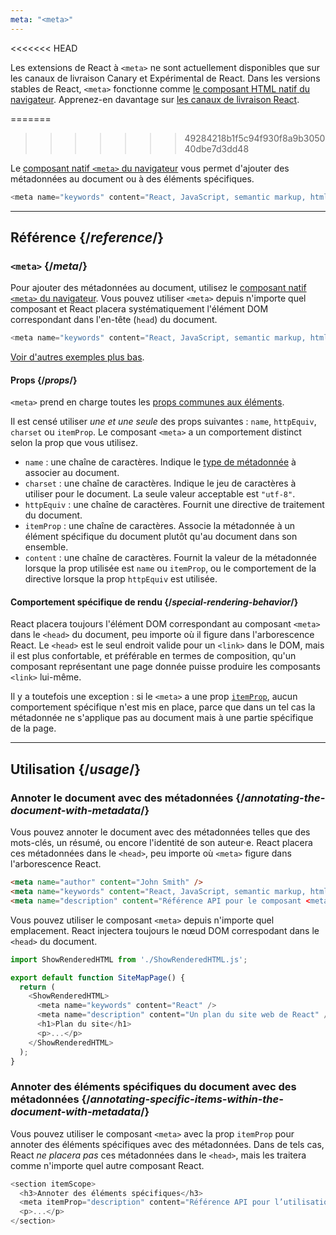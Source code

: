 ```yaml
---
meta: "<meta>"
---
```


<<<<<<< HEAD
<Canary>

Les extensions de React à `<meta>` ne sont actuellement disponibles que sur les canaux de livraison Canary et Expérimental de React. Dans les versions stables de React, `<meta>` fonctionne comme [le composant HTML natif du navigateur](/reference/react-dom/components#all-html-components). Apprenez-en davantage sur [les canaux de livraison React](/community/versioning-policy#all-release-channels).

</Canary>


=======
>>>>>>> 49284218b1f5c94f930f8a9b305040dbe7d3dd48
<Intro>

Le [composant natif `<meta>` du navigateur](https://developer.mozilla.org/fr/docs/Web/HTML/Element/meta) vous permet d'ajouter des métadonnées au document ou à des éléments spécifiques.

```js
<meta name="keywords" content="React, JavaScript, semantic markup, html" />
```

</Intro>

<InlineToc />

---

## Référence {/*reference*/}

### `<meta>` {/*meta*/}

Pour ajouter des métadonnées au document, utilisez le [composant natif `<meta>` du navigateur](https://developer.mozilla.org/fr/docs/Web/HTML/Element/meta). Vous pouvez utiliser `<meta>` depuis n'importe quel composant et React placera systématiquement l'élément DOM correspondant dans l'en-tête (`head`) du document.

```js
<meta name="keywords" content="React, JavaScript, semantic markup, html" />
```

[Voir d'autres exemples plus bas](#usage).

#### Props {/*props*/}

`<meta>` prend en charge toutes les [props communes aux éléments](/reference/react-dom/components/common#props).

Il est censé utiliser *une et une seule* des props suivantes : `name`, `httpEquiv`, `charset` ou `itemProp`. Le composant `<meta>` a un comportement distinct selon la prop que vous utilisez.

* `name` : une chaîne de caractères. Indique le [type de métadonnée](https://developer.mozilla.org/fr/docs/Web/HTML/Element/meta/name) à associer au document. 
* `charset` : une chaîne de caractères. Indique le jeu de caractères à utiliser pour le document. La seule valeur acceptable est `"utf-8"`.
* `httpEquiv` : une chaîne de caractères. Fournit une directive de traitement du document.
* `itemProp` : une chaîne de caractères. Associe la métadonnée à un élément spécifique du document plutôt qu'au document dans son ensemble.
* `content` : une chaîne de caractères. Fournit la valeur de la métadonnée lorsque la prop utilisée est `name` ou `itemProp`, ou le comportement de la directive lorsque la prop `httpEquiv` est utilisée.

#### Comportement spécifique de rendu {/*special-rendering-behavior*/}

React placera toujours l'élément DOM correspondant au composant `<meta>` dans le `<head>` du document, peu importe où il figure dans l'arborescence React. Le `<head>` est le seul endroit valide pour un `<link>` dans le DOM, mais il est plus confortable, et préférable en termes de composition, qu'un composant représentant une page donnée puisse produire les composants `<link>` lui-même.

Il y a toutefois une exception : si le `<meta>` a une prop [`itemProp`](https://developer.mozilla.org/docs/Web/HTML/Global_attributes/itemprop), aucun comportement spécifique n'est mis en place, parce que dans un tel cas la métadonnée ne s'applique pas au document mais à une partie spécifique de la page.

---

## Utilisation {/*usage*/}

### Annoter le document avec des métadonnées {/*annotating-the-document-with-metadata*/}

Vous pouvez annoter le document avec des métadonnées telles que des mots-clés, un résumé, ou encore l'identité de son auteur·e.  React placera ces métadonnées dans le `<head>`, peu importe où `<meta>` figure dans l'arborescence React.

```html
<meta name="author" content="John Smith" />
<meta name="keywords" content="React, JavaScript, semantic markup, html" />
<meta name="description" content="Référence API pour le composant <meta> de React DOM" />
```

Vous pouvez utiliser le composant `<meta>` depuis n'importe quel emplacement. React injectera toujours le nœud DOM correspodant dans le `<head>` du document.

<SandpackWithHTMLOutput>

```js src/App.js active
import ShowRenderedHTML from './ShowRenderedHTML.js';

export default function SiteMapPage() {
  return (
    <ShowRenderedHTML>
      <meta name="keywords" content="React" />
      <meta name="description" content="Un plan du site web de React" />
      <h1>Plan du site</h1>
      <p>...</p>
    </ShowRenderedHTML>
  );
}
```

</SandpackWithHTMLOutput>

### Annoter des éléments spécifiques du document avec des métadonnées {/*annotating-specific-items-within-the-document-with-metadata*/}

Vous pouvez utiliser le composant `<meta>` avec la prop `itemProp` pour annoter des éléments spécifiques avec des métadonnées.  Dans de tels cas, React *ne placera pas* ces métadonnées dans le `<head>`, mais les traitera comme n'importe quel autre composant React.

```js
<section itemScope>
  <h3>Annoter des éléments spécifiques</h3>
  <meta itemProp="description" content="Référence API pour l’utilisation de <meta> avec itemProp" />
  <p>...</p>
</section>
```
